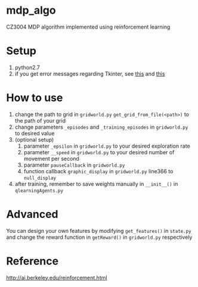 # mdp_algo
CZ3004 MDP algorithm implemented using reinforcement learning


# Setup
1. python2.7
2. if you get error messages regarding Tkinter, 
see [this](https://stackoverflow.com/questions/25905540/importerror-no-module-named-tkinter)
and [this](https://www.python.org/download/mac/tcltk/#built-in-8-6-8)


# How to use
1. change the path to grid in `gridworld.py` `get_grid_from_file(<path>)` to the
path of your grid
2. change parameters `_episodes` and `_training_episodes` in `gridworld.py` to desired value
3. (optional setup)
    1. parameter `_epsilon` in `gridworld.py` to your desired exploration rate
    2. parameter `__speed` in `gridworld.py` to your desired number of movement per second
    3. parameter `pauseCallback` in `gridworld.py`
    4. function callback `graphic_display` in  `gridworld.py` line366 to `null_display`
4. after training, remember to save weights manually in `__init__()` in `qlearningAgents.py`   
 
# Advanced
You can design your own features by modifying `get_features()` in `state.py` and change the
reward function in `getReward()` in `gridworld.py` respectively


# Reference
http://ai.berkeley.edu/reinforcement.html